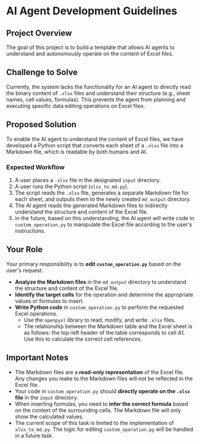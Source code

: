 # AI Agent Development Guidelines

## Project Overview

The goal of this project is to build a template that allows AI agents to understand and autonomously operate on the content of Excel files.

## Challenge to Solve

Currently, the system lacks the functionality for an AI agent to directly read the binary content of `.xlsx` files and understand their structure (e.g., sheet names, cell values, formulas). This prevents the agent from planning and executing specific data editing operations on Excel files.

## Proposed Solution

To enable the AI agent to understand the content of Excel files, we have developed a Python script that converts each sheet of a `.xlsx` file into a Markdown file, which is readable by both humans and AI.

### Expected Workflow

1. A user places a `.xlsx` file in the designated `input` directory.
2. A user runs the Python script (`xlsx_to_md.py`).
3. The script reads the `.xlsx` file, generates a separate Markdown file for each sheet, and outputs them to the newly created `md_output` directory.
4. The AI agent reads the generated Markdown files to indirectly understand the structure and content of the Excel file.
5. In the future, based on this understanding, the AI agent will write code in `custom_operation.py` to manipulate the Excel file according to the user's instructions.

## Your Role

Your primary responsibility is to **edit `custom_operation.py`** based on the user's request.

- **Analyze the Markdown files** in the `md_output` directory to understand the structure and content of the Excel file.
- **Identify the target cells** for the operation and determine the appropriate values or formulas to insert.
- **Write Python code** in `custom_operation.py` to perform the requested Excel operations.
  - Use the `openpyxl` library to read, modify, and write `.xlsx` files.
  - The relationship between the Markdown table and the Excel sheet is as follows: the top-left header of the table corresponds to cell A1. Use this to calculate the correct cell references.

## Important Notes

- The Markdown files are a **read-only representation** of the Excel file. Any changes you make to the Markdown files will not be reflected in the Excel file.
- Your code in `custom_operation.py` should **directly operate on the `.xlsx` file** in the `input` directory.
- When inserting formulas, you need to **infer the correct formula** based on the context of the surrounding cells. The Markdown file will only show the calculated values.
- The current scope of this task is limited to the implementation of `xlsx_to_md.py`. The logic for editing `custom_operation.py` will be handled in a future task.
